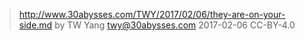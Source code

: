 ﻿> http://www.30abysses.com/TWY/2017/02/06/they-are-on-your-side.md
> by TW Yang <twy@30abysses.com> 2017-02-06 CC-BY-4.0

#

